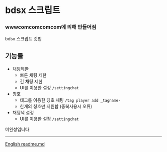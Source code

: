 # bdsx 스크립트
### wwwcomcomcomcom에 의해 만들어짐
bdsx 스크립트 깃헙

## 기능들
+ 채팅제한
  + 빠른 채팅 제한
  + 긴 채팅 제한
  + UI를 이용한 설정  `/settingchat`
+ 칭호
  + 태그를 이용한 칭호 채팅 `/tag player add _tagname-`
  + 한개의 칭호만 지원함 (중복사용시 오류)
+ 채팅색 설정
  + UI를 이용한 설정 `/settingchat`

미완성입니다

-------
[English readme.md](https://github.com/wwwcomcomcomcom/bdsx-script/blob/master/README.md)
